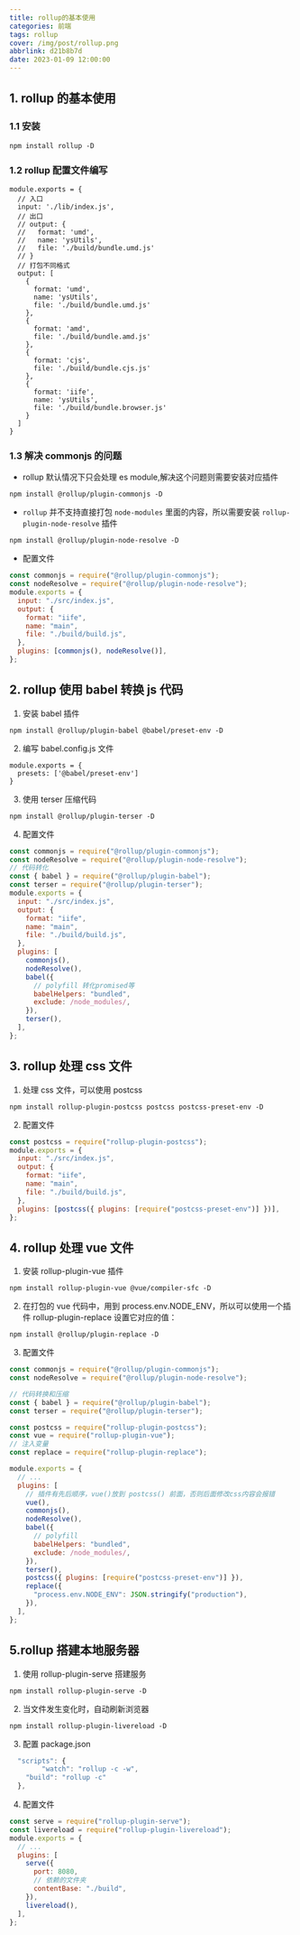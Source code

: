 ```yaml
---
title: rollup的基本使用
categories: 前端
tags: rollup
cover: /img/post/rollup.png
abbrlink: d21b8b7d
date: 2023-01-09 12:00:00
---
```


## 1. rollup 的基本使用

### 1.1 安装

```
npm install rollup -D
```

### 1.2 rollup 配置文件编写

```
module.exports = {
  // 入口
  input: './lib/index.js',
  // 出口
  // output: {
  //   format: 'umd',
  //   name: 'ysUtils',
  //   file: './build/bundle.umd.js'
  // }
  // 打包不同格式
  output: [
    {
      format: 'umd',
      name: 'ysUtils',
      file: './build/bundle.umd.js'
    },
    {
      format: 'amd',
      file: './build/bundle.amd.js'
    },
    {
      format: 'cjs',
      file: './build/bundle.cjs.js'
    },
    {
      format: 'iife',
      name: 'ysUtils',
      file: './build/bundle.browser.js'
    }
  ]
}
```

### 1.3 解决 commonjs 的问题

- rollup 默认情况下只会处理 es module,解决这个问题则需要安装对应插件

```shell
npm install @rollup/plugin-commonjs -D
```

- `rollup` 并不支持直接打包 `node-modules` 里面的内容，所以需要安装 `rollup-plugin-node-resolve` 插件

```
npm install @rollup/plugin-node-resolve -D
```

- 配置文件

```js
const commonjs = require("@rollup/plugin-commonjs");
const nodeResolve = require("@rollup/plugin-node-resolve");
module.exports = {
  input: "./src/index.js",
  output: {
    format: "iife",
    name: "main",
    file: "./build/build.js",
  },
  plugins: [commonjs(), nodeResolve()],
};
```

## 2. rollup 使用 babel 转换 js 代码

1. 安装 babel 插件

```
npm install @rollup/plugin-babel @babel/preset-env -D
```

2. 编写 babel.config.js 文件

```
module.exports = {
  presets: ['@babel/preset-env']
}
```

3. 使用 terser 压缩代码

```
npm install @rollup/plugin-terser -D
```

4. 配置文件

```js
const commonjs = require("@rollup/plugin-commonjs");
const nodeResolve = require("@rollup/plugin-node-resolve");
// 代码转化
const { babel } = require("@rollup/plugin-babel");
const terser = require("@rollup/plugin-terser");
module.exports = {
  input: "./src/index.js",
  output: {
    format: "iife",
    name: "main",
    file: "./build/build.js",
  },
  plugins: [
    commonjs(),
    nodeResolve(),
    babel({
      // polyfill 转化promised等
      babelHelpers: "bundled",
      exclude: /node_modules/,
    }),
    terser(),
  ],
};
```

## 3. rollup 处理 css 文件

1. 处理 css 文件，可以使用 postcss

```
npm install rollup-plugin-postcss postcss postcss-preset-env -D
```

2. 配置文件

```js
const postcss = require("rollup-plugin-postcss");
module.exports = {
  input: "./src/index.js",
  output: {
    format: "iife",
    name: "main",
    file: "./build/build.js",
  },
  plugins: [postcss({ plugins: [require("postcss-preset-env")] })],
};
```

## 4. rollup 处理 vue 文件

1. 安装 rollup-plugin-vue 插件

```
npm install rollup-plugin-vue @vue/compiler-sfc -D
```

2. 在打包的 vue 代码中，用到 process.env.NODE_ENV，所以可以使用一个插件 rollup-plugin-replace 设置它对应的值：

```
npm install @rollup/plugin-replace -D
```

3. 配置文件

```js
const commonjs = require("@rollup/plugin-commonjs");
const nodeResolve = require("@rollup/plugin-node-resolve");

// 代码转换和压缩
const { babel } = require("@rollup/plugin-babel");
const terser = require("@rollup/plugin-terser");

const postcss = require("rollup-plugin-postcss");
const vue = require("rollup-plugin-vue");
// 注入变量
const replace = require("rollup-plugin-replace");

module.exports = {
  // ...
  plugins: [
    // 插件有先后顺序，vue()放到 postcss() 前面，否则后面修改css内容会报错
    vue(),
    commonjs(),
    nodeResolve(),
    babel({
      // polyfill
      babelHelpers: "bundled",
      exclude: /node_modules/,
    }),
    terser(),
    postcss({ plugins: [require("postcss-preset-env")] }),
    replace({
      "process.env.NODE_ENV": JSON.stringify("production"),
    }),
  ],
};
```

## 5.rollup 搭建本地服务器

1. 使用 rollup-plugin-serve 搭建服务

```
npm install rollup-plugin-serve -D
```

2. 当文件发生变化时，自动刷新浏览器

```
npm install rollup-plugin-livereload -D
```

3. 配置 package.json

```js
  "scripts": {
		"watch": "rollup -c -w",
    "build": "rollup -c"
  },
```

4. 配置文件

```js
const serve = require("rollup-plugin-serve");
const livereload = require("rollup-plugin-livereload");
module.exports = {
  // ...
  plugins: [
    serve({
      port: 8080,
      // 依赖的文件夹
      contentBase: "./build",
    }),
    livereload(),
  ],
};
```

